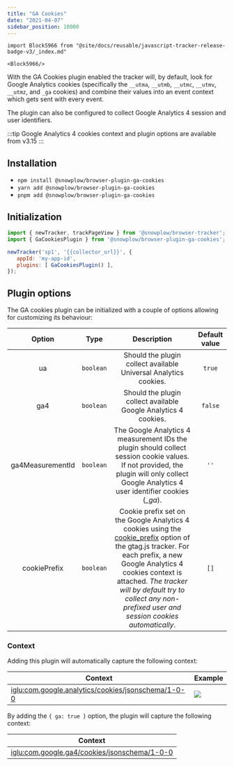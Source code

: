 ```yaml
---
title: "GA Cookies"
date: "2021-04-07"
sidebar_position: 10000
---
```


```mdx-code-block
import Block5966 from "@site/docs/reusable/javascript-tracker-release-badge-v3/_index.md"

<Block5966/>
```

With the GA Cookies plugin enabled the tracker will, by default, look for Google Analytics cookies (specifically the `__utma`, `__utmb`, `__utmc`, `__utmv`, `__utmz`, and `_ga` cookies) and combine their values into an event context which gets sent with every event.

The plugin can also be configured to collect Google Analytics 4 session and user identifiers.

:::tip
Google Analytics 4 cookies context and plugin options are available from v3.15
:::

## Installation

- `npm install @snowplow/browser-plugin-ga-cookies`
- `yarn add @snowplow/browser-plugin-ga-cookies`
- `pnpm add @snowplow/browser-plugin-ga-cookies`

## Initialization

```javascript
import { newTracker, trackPageView } from '@snowplow/browser-tracker';
import { GaCookiesPlugin } from '@snowplow/browser-plugin-ga-cookies';

newTracker('sp1', '{{collector_url}}', { 
   appId: 'my-app-id', 
   plugins: [ GaCookiesPlugin() ],
});
```

## Plugin options

The GA cookies plugin can be initialized with a couple of options allowing for customizing its behaviour:

| Option | Type | Description | Default value |
| :--------------:| :------: | :----------------------------------------------------------------------------------------------------------------: | :------: |
| ua | `boolean` | Should the plugin collect available Universal Analytics cookies. | `true` |
| ga4 | `boolean` | Should the plugin collect available Google Analytics 4 cookies. | `false` |
| ga4MeasurementId | `boolean` | The Google Analytics 4 measurement IDs the plugin should collect session cookie values. If not provided, the plugin will only collect Google Analytics 4 user identifier cookies (_\_ga_).  | `''` |
| cookiePrefix | `boolean` | Cookie prefix set on the Google Analytics 4 cookies using the [cookie_prefix](https://developers.google.com/tag-platform/devguides/cookies#rename_cookies) option of the gtag.js tracker. For each prefix, a new Google Analytics 4 cookies context is attached. _The tracker will by default try to collect any non-prefixed user and session cookies automatically_. | `[]` |

### Context

Adding this plugin will automatically capture the following context:

| Context                                                                                                                                                          | Example                                           |
|------------------------------------------------------------------------------------------------------------------------------------------------------------------|---------------------------------------------------|
| [iglu:com.google.analytics/cookies/jsonschema/1-0-0](https://github.com/snowplow/iglu-central/blob/master/schemas/com.google.analytics/cookies/jsonschema/1-0-0) | ![](images/Screenshot-2021-03-30-at-22.12.03.png) |

By adding the `{ ga: true }` option, the plugin will capture the following context:

| Context  |
| ---  |
| [iglu:com.google.ga4/cookies/jsonschema/1-0-0](https://github.com/snowplow/iglu-central/blob/master/schemas/com.google.ga4/cookies/jsonschema/1-0-0) |
